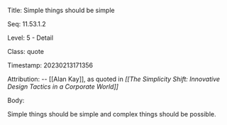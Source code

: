 Title:  Simple things should be simple

Seq:    11.53.1.2

Level:  5 - Detail

Class:  quote

Timestamp: 20230213171356

Attribution: -- [[Alan Kay]], as quoted in *[[The Simplicity Shift: Innovative Design Tactics in a Corporate World]]*

Body:

Simple things should be simple and complex things should be possible.

